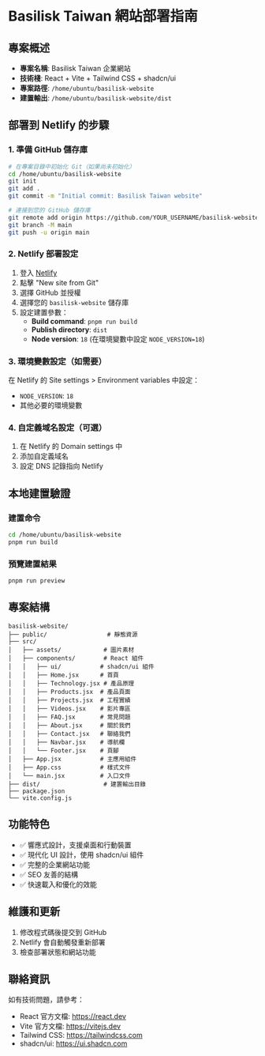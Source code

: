 # Basilisk Taiwan 網站部署指南

## 專案概述
- **專案名稱**: Basilisk Taiwan 企業網站
- **技術棧**: React + Vite + Tailwind CSS + shadcn/ui
- **專案路徑**: `/home/ubuntu/basilisk-website`
- **建置輸出**: `/home/ubuntu/basilisk-website/dist`

## 部署到 Netlify 的步驟

### 1. 準備 GitHub 儲存庫
```bash
# 在專案目錄中初始化 Git（如果尚未初始化）
cd /home/ubuntu/basilisk-website
git init
git add .
git commit -m "Initial commit: Basilisk Taiwan website"

# 連接到您的 GitHub 儲存庫
git remote add origin https://github.com/YOUR_USERNAME/basilisk-website.git
git branch -M main
git push -u origin main
```

### 2. Netlify 部署設定
1. 登入 [Netlify](https://netlify.com)
2. 點擊 "New site from Git"
3. 選擇 GitHub 並授權
4. 選擇您的 `basilisk-website` 儲存庫
5. 設定建置參數：
   - **Build command**: `pnpm run build`
   - **Publish directory**: `dist`
   - **Node version**: `18` (在環境變數中設定 `NODE_VERSION=18`)

### 3. 環境變數設定（如需要）
在 Netlify 的 Site settings > Environment variables 中設定：
- `NODE_VERSION`: `18`
- 其他必要的環境變數

### 4. 自定義域名設定（可選）
1. 在 Netlify 的 Domain settings 中
2. 添加自定義域名
3. 設定 DNS 記錄指向 Netlify

## 本地建置驗證

### 建置命令
```bash
cd /home/ubuntu/basilisk-website
pnpm run build
```

### 預覽建置結果
```bash
pnpm run preview
```

## 專案結構
```
basilisk-website/
├── public/                 # 靜態資源
├── src/
│   ├── assets/            # 圖片素材
│   ├── components/        # React 組件
│   │   ├── ui/           # shadcn/ui 組件
│   │   ├── Home.jsx      # 首頁
│   │   ├── Technology.jsx # 產品原理
│   │   ├── Products.jsx  # 產品頁面
│   │   ├── Projects.jsx  # 工程實績
│   │   ├── Videos.jsx    # 影片專區
│   │   ├── FAQ.jsx       # 常見問題
│   │   ├── About.jsx     # 關於我們
│   │   ├── Contact.jsx   # 聯絡我們
│   │   ├── Navbar.jsx    # 導航欄
│   │   └── Footer.jsx    # 頁腳
│   ├── App.jsx           # 主應用組件
│   ├── App.css           # 樣式文件
│   └── main.jsx          # 入口文件
├── dist/                  # 建置輸出目錄
├── package.json
└── vite.config.js
```

## 功能特色
- ✅ 響應式設計，支援桌面和行動裝置
- ✅ 現代化 UI 設計，使用 shadcn/ui 組件
- ✅ 完整的企業網站功能
- ✅ SEO 友善的結構
- ✅ 快速載入和優化的效能

## 維護和更新
1. 修改程式碼後提交到 GitHub
2. Netlify 會自動觸發重新部署
3. 檢查部署狀態和網站功能

## 聯絡資訊
如有技術問題，請參考：
- React 官方文檔: https://react.dev
- Vite 官方文檔: https://vitejs.dev
- Tailwind CSS: https://tailwindcss.com
- shadcn/ui: https://ui.shadcn.com

